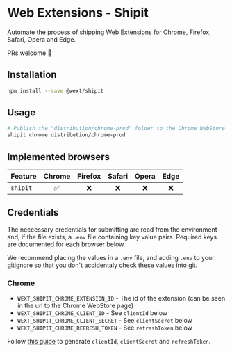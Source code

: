 # Web Extensions - Shipit

Automate the process of shipping Web Extensions for Chrome, Firefox, Safari, Opera and Edge.

PRs welcome 🚀

## Installation

```sh
npm install --save @wext/shipit
```

## Usage

```sh
# Publish the "distribution/chrome-prod" folder to the Chrome WebStore
shipit chrome distribution/chrome-prod
```

## Implemented browsers

| Feature | Chrome | Firefox | Safari | Opera | Edge |
| ------- | :----: | :-----: | :----: | :---: | :--: |
| `shipit` | ✅ | ❌ | ❌ | ❌ | ❌ |

## Credentials

The neccessary credentials for submitting are read from the environment and, if the file exists, a `.env` file containing key value pairs. Required keys are documented for each browser below.

We recommend placing the values in a `.env` file, and adding `.env` to your gitignore so that you don't accidentaly check these values into git.

### Chrome

- `WEXT_SHIPIT_CHROME_EXTENSION_ID` - The id of the extension (can be seen in the url to the Chrome WebStore page)
- `WEXT_SHIPIT_CHROME_CLIENT_ID` - See `clientId` below
- `WEXT_SHIPIT_CHROME_CLIENT_SECRET` - See `clientSecret` below
- `WEXT_SHIPIT_CHROME_REFRESH_TOKEN` - See `refreshToken` below

Follow [this guide](https://developer.chrome.com/webstore/using_webstore_api) to generate `clientId`, `clientSecret` and `refreshToken`.
